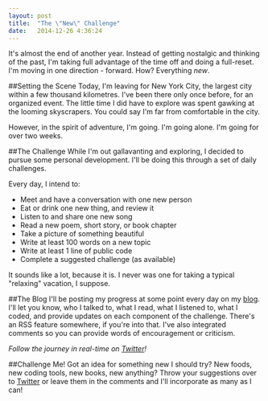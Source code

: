```yaml
---
layout: post
title:  "The \"New\" Challenge"
date:   2014-12-26 4:36:24
---
```

It's almost the end of another year. Instead of getting nostalgic and thinking of the past, I'm taking full advantage of the time off and doing a full-reset. I'm moving in one direction - forward. How? Everything _new_.

##Setting the Scene
Today, I'm leaving for New York City, the largest city within a few thousand kilometres. I've been there only once before, for an organized event. The little time I did have to explore was spent gawking at the looming skyscrapers. You could say I'm far from comfortable in the city.

However, in the spirit of adventure, I'm going. I'm going alone. I'm going for over two weeks.

##The Challenge
While I'm out gallavanting and exploring, I decided to pursue some personal development. I'll be doing this through a set of daily challenges.

Every day, I intend to:
- Meet and have a conversation with one new person
- Eat or drink one new thing, and review it
- Listen to and share one new song
- Read a new poem, short story, or book chapter
- Take a picture of something beautiful
- Write at least 100 words on a new topic
- Write at least 1 line of public code
- Complete a suggested challenge (as available)

It sounds like a lot, because it is. I never was one for taking a typical "relaxing" vacation, I suppose.

##The Blog
I'll be posting my progress at some point every day on my [blog][blog]. I'll let you know, who I talked to, what I read, what I listened to, what I coded, and provide updates on each component of the challenge. There's an RSS feature somewhere, if you're into that. I've also integrated comments so you can provide words of encouragement or criticism.

_Follow the journey in real-time on [Twitter][twitter]!_

##Challenge Me!
Got an idea for something new I should try? New foods, new coding tools, new books, new anything? Throw your suggestions over to [Twitter][twitter] or leave them in the comments and I'll incorporate as many as I can!

[twitter]: http://twitter.com/arielle_van
[blog]: http://blog.ariari.io
